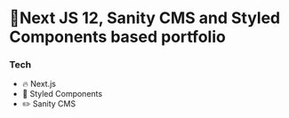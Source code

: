 # 🚀Next JS 12, Sanity CMS and Styled Components based portfolio 

### Tech

- 🔥 Next.js
- 🎨 Styled Components
- ✏️ Sanity CMS
